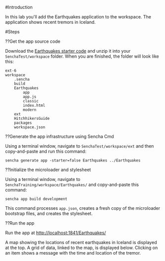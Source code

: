 #Introduction

In this lab you'll add the Earthquakes application to the workspace. The application
shows recent tremors in Iceland.

#Steps 

??Get the app source code

Download the <a href="resources/student/labs/senchatest/Earthquakes.zip">Earthquakes starter code</a> 
and unzip it into your `SenchaTest/workspace` folder. When you are finished, the folder will look like this:


    ext-6
    workspace
        .sencha
        build
        Earthquakes
            app
            app.js
            classic
            index.html
            modern
        ext
        HitchhikersGuide
        packages
        workspace.json


??Generate the app infrastructure using Sencha Cmd

Using a terminal window, navigate to `SenchaTest/workspace/ext` and then copy-and-paste and run this command:

    sencha generate app -starter=false Earthquakes ../Earthquakes


??Initialize the microloader and stylesheet

Using a terminal window, navigate to `SenchaTraining/workspace/Earthquakes/` and copy-and-paste this command:

    sencha app build development

This command processes `app.json`, creates a fresh copy of the microloader bootstrap files, and 
creates the stylesheet.


??Run the app
 
 Run the app at <a href="http://localhost:1841/Earthquakes/" target="lab">http://localhost:1841/Earthquakes/</a>
 
 A map showing the locations of recent earthquakes in Iceland is displayed at the top. A grid of data, linked to 
 the map, is displayed below. Clicking on an item shows a message with the time and location of the tremor.